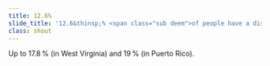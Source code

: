 ```yaml
---
title: 12.6%
slide_title: '12.6&thinsp;% <span class="sub deem">of people have a disability</span>'
class: shout
---
```

Up to 17.8&thinsp;% (in West Virginia) and 19&thinsp;% (in Puerto Rico).
<!-- more -->